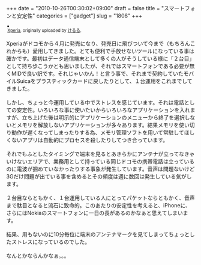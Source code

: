 +++
date = "2010-10-26T00:30:02+09:00"
draft = false
title = "スマートフォンと安定性"
categories = ["gadget"]
slug = "1808"
+++

<div style="text-align: left; padding: 3px;">
<a href="https://www.flickr.com/photos/keruru/5114093895/" title="photo sharing"><img src="https://farm2.static.flickr.com/1414/5114093895_b2f585eae3.jpg" style="border: solid 2px #000000;" alt="" /></a>
<br />
<span style="font-size: 0.8em; margin-top: 0px;"><a href="https://www.flickr.com/photos/keruru/5114093895/">Xperia</a>, originally uploaded by <a href="https://www.flickr.com/people/keruru/">けるる</a>.</span>
</div>
<p>
Xperiaがドコモから４月に発売になり、発売日に飛びついて今まで（もちろんこれからも）愛用してきました。とても便利で手放せないツールになっている事は確かです。最初はデータ通信端末として多くの人がそうしている様に「２台目」として持ち歩こうかとも思いましたが、それではスマートフォンである必要が無くMIDで良い訳です。それじゃいかん！と言う事で、それまで契約していたモバイルSuicaをプラスティックカードに戻したりとして、１台運用をこれまでしてきました。<br />
<br />
しかし、ちょっと今運用している中でストレスを感じています。それは電話としての安定性。いろいろな事に使いたいからいろいろなアプリケーションを入れますが、立ち上げた後は明示的にアプリケーションのメニューから終了を選択しないとメモリを解放しないアプリケーションが多々あります。結果メモリを使い切り動作が遅くなってしまったりする為、メモリ管理ソフトを用いて常駐してほしくないアプリは自動的にプロセスを殺したりしてつき合っています。<br />
<br />
それでもふとしたタイミングで端末を見るとあきらかにアンテナが立ってなきゃいけないエリアで、業務用として持っている同じドコモの携帯電話は立っているのに電波が掴めていなかったりする事象が発生しています。音声は問題ないけど3Gだけ問題が出ている事を含めるとその頻度は週に数回は発生している気がします。<br />
<br />
２台目ならともかく、１台運用している人にとってパケットならともかく、音声まで駄目となると流石に致命的。このあたりの安定性を考えると、iPhoneに、さらにはNokiaのスマートフォンに一日の長があるのかなぁと思えてしまいます。<br />
<br />
結果、用もないのに10分毎位に端末のアンテナマークを見てしまってちょっとしたストレスになっているのでした。<br />
<br />
なんとかならんかなぁ。。。
</p>
